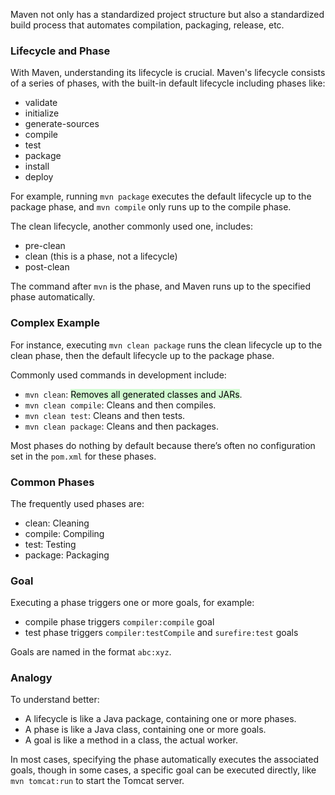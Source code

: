 Maven not only has a standardized project structure but also a standardized build process that automates compilation, packaging, release, etc.

### Lifecycle and Phase
With Maven, understanding its lifecycle is crucial. Maven's lifecycle consists of a series of phases, with the built-in default lifecycle including phases like:

- validate
- initialize
- generate-sources
- compile
- test
- package
- install
- deploy

For example, running `mvn package` executes the default lifecycle up to the package phase, and `mvn compile` only runs up to the compile phase.

The clean lifecycle, another commonly used one, includes:

- pre-clean
- clean (this is a phase, not a lifecycle)
- post-clean

The command after `mvn` is the phase, and Maven runs up to the specified phase automatically.

### Complex Example
For instance, executing `mvn clean package` runs the clean lifecycle up to the clean phase, then the default lifecycle up to the package phase.

Commonly used commands in development include:

- `mvn clean`: <mark style="background: #BBFABBA6;">Removes all generated classes and JARs</mark>.
- `mvn clean compile`: Cleans and then compiles.
- `mvn clean test`: Cleans and then tests.
- `mvn clean package`: Cleans and then packages.

Most phases do nothing by default because there’s often no configuration set in the `pom.xml` for these phases.

### Common Phases
The frequently used phases are:

- clean: Cleaning
- compile: Compiling
- test: Testing
- package: Packaging

### Goal
Executing a phase triggers one or more goals, for example:

- compile phase triggers `compiler:compile` goal
- test phase triggers `compiler:testCompile` and `surefire:test` goals

Goals are named in the format `abc:xyz`.

### Analogy
To understand better:

- A lifecycle is like a Java package, containing one or more phases.
- A phase is like a Java class, containing one or more goals.
- A goal is like a method in a class, the actual worker.

In most cases, specifying the phase automatically executes the associated goals, though in some cases, a specific goal can be executed directly, like `mvn tomcat:run` to start the Tomcat server.

